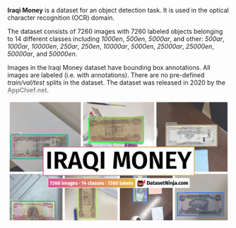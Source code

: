 **Iraqi Money** is a dataset for an object detection task. It is used in the optical character recognition (OCR) domain. 

The dataset consists of 7260 images with 7260 labeled objects belonging to 14 different classes including *1000en*, *500en*, *5000ar*, and other: *500ar*, *1000ar*, *10000en*, *250ar*, *250en*, *10000ar*, *5000en*, *25000ar*, *25000en*, *50000ar*, and *50000en*.

Images in the Iraqi Money dataset have bounding box annotations. All images are labeled (i.e. with annotations). There are no pre-defined <i>train/val/test</i> splits in the dataset. The dataset was released in 2020 by the <span style="font-weight: 600; color: grey; border-bottom: 1px dashed #d3d3d3;">AppChief.net</span>.

<img src="https://github.com/dataset-ninja/iraqi-money/raw/main/visualizations/poster.png">
